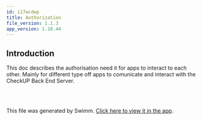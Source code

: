 ```yaml
---
id: i17wcdwp
title: Authorization
file_version: 1.1.3
app_version: 1.18.44
---
```


## Introduction

This doc describes the authorisation need it for apps to interact to each other. Mainly for different type off apps to comunicate and interact with the CheckUP Back End Server.

<br/>

<br/>

This file was generated by Swimm. [Click here to view it in the app](https://app.swimm.io/repos/Z2l0aHViJTNBJTNBQ2hlY2tVUCUzQSUzQUJhbHllZXQx/docs/i17wcdwp).

